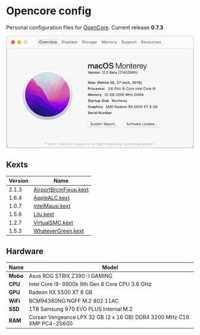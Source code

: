 # Opencore config
Personal configuration files for [OpenCore](https://github.com/acidanthera/OpenCorePkg).
Current release **0.7.3**

![About](./About.png)

## Kexts

Version | Name
------------ | -------------
2.1.3 | [AirportBrcmFixup.kext](https://github.com/acidanthera/AirportBrcmFixup)
1.6.4 | [AppleALC.kext](https://github.com/acidanthera/AppleALC)
1.0.7 |[IntelMausi.kext](https://github.com/acidanthera/IntelMausi)
1.5.6 | [Lilu.kext](https://github.com/acidanthera/Lilu)
1.2.7 | [VirtualSMC.kext](https://github.com/acidanthera/VirtualSMC)
1.5.3 | [WhateverGreen.kext](https://github.com/acidanthera/WhateverGreen)

## Hardware

Name | Model
------------ | -------------
**Mobo**  | Asus ROG STRIX Z390-I GAMING
**CPU** | Intel Core i9-9900k 9th Gen 8 Core CPU 3.6 GHz
**GPU**  | Radeon RX 5500 XT 8 GB
**WiFi**  | BCM94360NG NGFF M.2 802.11AC
**SSD** | 1TB Samsung 970 EVO PLUS Internal M.2
**RAM** | Corsair Vengeance LPX 32 GB (2 x 16 GB) DDR4 3200 MHz C16 XMP PC4-25600